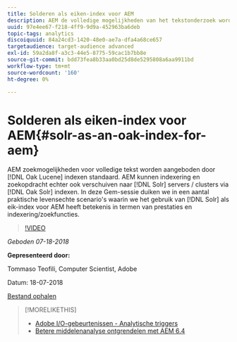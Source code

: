 ```yaml
---
title: Solderen als eiken-index voor AEM
description: AEM de volledige mogelijkheden van het tekstonderzoek worden gediend door de indexen van Luik door gebrek. AEM kunnen indexering en zoekopdracht echter ook naar Solr-servers/clusters verschuiven via Eak Solr-indexen. In deze Gem-sessie duiken we in een aantal praktische realistische scenario's waarin het gebruik van Solr als eiken-index voor AEM zinvol is in termen van prestaties en indexering/zoekfuncties.
uuid: 97e4ee67-f218-4ff9-9d9a-452963ba6deb
topic-tags: analytics
discoiquuid: 84a24cd3-1420-48e0-ae7a-dfa4a68ce657
targetaudience: target-audience advanced
exl-id: 59a2da8f-a3c3-44e5-8775-59cac1b7bb8e
source-git-commit: bdd73fea8b33aa0bd25d8de5295808a6aa9911bd
workflow-type: tm+mt
source-wordcount: '160'
ht-degree: 0%

---
```


# Solderen als eiken-index voor AEM{#solr-as-an-oak-index-for-aem}

AEM zoekmogelijkheden voor volledige tekst worden aangeboden door [!DNL Oak Lucene] indexen standaard. AEM kunnen indexering en zoekopdracht echter ook verschuiven naar [!DNL Solr] servers / clusters via [!DNL Oak Solr] indexen. In deze Gem-sessie duiken we in een aantal praktische levensechte scenario&#39;s waarin we het gebruik van [!DNL Solr] als eik-index voor AEM heeft betekenis in termen van prestaties en indexering/zoekfuncties.

>[!VIDEO](https://video.tv.adobe.com/v/23023/?quality=9)

*Geboden 07-18-2018*

**Gepresenteerd door:**

Tommaso Teofili, Computer Scientist, Adobe

Datum: 18-07-2018

[Bestand ophalen](assets/aem-gems-solr-oakaem-071818.pdf)

<!--
[Get back to the Overview](https://helpx.adobe.com/experience-manager/kt/eseminars/gems/aem-index.html)
-->

>[!MORELIKETHIS]
>
>* [Adobe I/O-gebeurtenissen - Analytische triggers](aem-analytics-triggers.md)
>* [Betere middelenanalyse ontgrendelen met AEM 6.4](https://helpx.adobe.com/experience-manager/kt/eseminars/experience-insider/exp-asset-analytics-64.html)


<!-- wrong link, needs to be replaced. removed for now:
>* [Getting the most out of digital interactions with AEM and Analytics](https://helpx.adobe.com/experience-manager/kt/eseminars/ask-the-expert/aem-getting-the-most-out-of-digital-interactions-with-aem-and-analytics.html) 
-->
